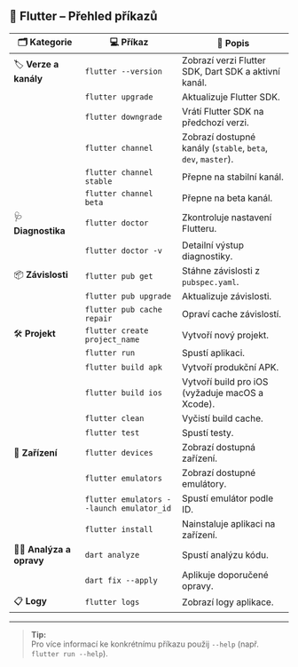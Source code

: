## 🚀 Flutter – Přehled příkazů

| 🗂️ **Kategorie**         | 💻 **Příkaz**                            | 📝 **Popis**                                                                                      |
|--------------------------|------------------------------------------|---------------------------------------------------------------------------------------------------|
| 🏷️ **Verze a kanály**    | `flutter --version`                      | Zobrazí verzi Flutter SDK, Dart SDK a aktivní kanál.                                              |
|                          | `flutter upgrade`                        | Aktualizuje Flutter SDK.                                                                          |
|                          | `flutter downgrade`                      | Vrátí Flutter SDK na předchozí verzi.                                                             |
|                          | `flutter channel`                        | Zobrazí dostupné kanály (`stable`, `beta`, `dev`, `master`).                                      |
|                          | `flutter channel stable`                 | Přepne na stabilní kanál.                                                                         |
|                          | `flutter channel beta`                   | Přepne na beta kanál.                                                                             |
| 🩺 **Diagnostika**        | `flutter doctor`                         | Zkontroluje nastavení Flutteru.                                                                   |
|                          | `flutter doctor -v`                      | Detailní výstup diagnostiky.                                                                      |
| 📦 **Závislosti**         | `flutter pub get`                        | Stáhne závislosti z `pubspec.yaml`.                                                               |
|                          | `flutter pub upgrade`                    | Aktualizuje závislosti.                                                                           |
|                          | `flutter pub cache repair`               | Opraví cache závislostí.                                                                          |
| 🛠️ **Projekt**           | `flutter create project_name`            | Vytvoří nový projekt.                                                                             |
|                          | `flutter run`                            | Spustí aplikaci.                                                                                  |
|                          | `flutter build apk`                      | Vytvoří produkční APK.                                                                            |
|                          | `flutter build ios`                      | Vytvoří build pro iOS (vyžaduje macOS a Xcode).                                                   |
|                          | `flutter clean`                          | Vyčistí build cache.                                                                              |
|                          | `flutter test`                           | Spustí testy.                                                                                     |
| 📱 **Zařízení**           | `flutter devices`                        | Zobrazí dostupná zařízení.                                                                        |
|                          | `flutter emulators`                      | Zobrazí dostupné emulátory.                                                                       |
|                          | `flutter emulators --launch emulator_id` | Spustí emulátor podle ID.                                                                         |
|                          | `flutter install`                        | Nainstaluje aplikaci na zařízení.                                                                 |
| 🧑‍💻 **Analýza a opravy** | `dart analyze`                           | Spustí analýzu kódu.                                                                              |
|                          | `dart fix --apply`                       | Aplikuje doporučené opravy.                                                                       |
| 📋 **Logy**               | `flutter logs`                           | Zobrazí logy aplikace.                                                                            |

---

> **Tip:**  
> Pro více informací ke konkrétnímu příkazu použij `--help` (např. `flutter run --help`).